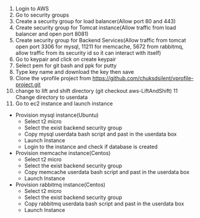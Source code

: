 1. Login to AWS
2. Go to security groups
3. Create a security group for load balancer(Allow port 80 and 443)
4. Create security group for Tomcat instance(Allow traffic from load balancer and open port 8081)
5. Create security group for Backend Services(Allow traffic from tomcat open port 3306 for mysql, 11211 for memcache, 5672 from rabbitmq, allow traffic from its security id so it can interact with itself)
6. Go to keypair and click on create keypair
7. Select pem for git bash and ppk for putty
8. Type key name and download the key then save
9. Clone the vprofile project from https://github.com/chuksdsilent/vprofile-project.git
10. change to lift and shift directory (git checkout aws-LiftAndShift)
    11 Change directory to userdata
11. Go to ec2 instance and launch instance

- Provision mysql instance(Ubuntu)
  - Select t2 micro
  - Select the exist backend security group
  - Copy mysql userdata bash script and past in the userdata box
  - Launch Instance
  - Login to the instance and check if database is created
- Provision memcache instance(Centos)
  - Select t2 micro
  - Select the exist backend security group
  - Copy memcache userdata bash script and past in the userdata box
  - Launch Instance
- Provision rabbitmq instance(Centos)
  - Select t2 micro
  - Select the exist backend security group
  - Copy rabbitmq userdata bash script and past in the userdata box
  - Launch Instance
